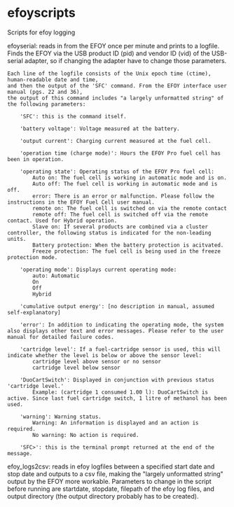 # efoyscripts
Scripts for efoy logging

efoyserial: reads in from the EFOY once per minute and prints to a logfile. 
Finds the EFOY via the USB product ID (pid) and vendor ID (vid) of the USB-serial adapter,
so if changing the adapter have to change those parameters.

	Each line of the logfile consists of the Unix epoch time (ctime), human-readable date and time, 
	and then the output of the 'SFC' command. From the EFOY interface user manual (pgs. 22 and 36), 
	the output of this command includes "a largely unformatted string" of the following parameters:

		'SFC': this is the command itself.

		'battery voltage': Voltage measured at the battery.

		'output current': Charging current measured at the fuel cell.

		'operation time (charge mode)': Hours the EFOY Pro fuel cell has been in operation.

		'operating state': Operating status of the EFOY Pro fuel cell:
			Auto on: The fuel cell is working in automatic mode and is on.
			Auto off: The fuel cell is working in automatic mode and is off.
			error: There is an error or malfunction. Please follow the instructions in the EFOY Fuel Cell user manual.
			remote on: The fuel cell is switched on via the remote contact
			remote off: The fuel cell is switched off via the remote contact. Used for Hybrid operation.
			Slave on: If several products are combined via a cluster controller, the following status is indicated for the non-leading units.
			Battery protection: When the battery protection is acitvated.
			Freeze protection: The fuel cell is being used in the freeze protection mode.
		
		'operating mode': Displays current operating mode:
			auto: Automatic
			On
			Off
			Hybrid

		'cumulative output energy': [no description in manual, assumed self-explanatory]

		'error': In addition to indicating the operating mode, the system also displays other text and error messages. Please refer to the user manual for detailed failure codes.

		'cartridge level': If a fuel-cartridge sensor is used, this will indicate whether the level is below or above the sensor level:
			cartridge level above sensor or no sensor
			cartridge level below sensor

		'DuoCartSwitch': Displayed in conjunction with previous status 'cartridge level.'
			Example: (cartridge 1 consumed 1.00 l): DuoCartSwitch is active. Since last fuel cartridge switch, 1 litre of methanol has been used.
		
		'warning': Warning status.
			Warning: An information is displayed and an action is required.
			No warning: No action is required.
		
		'SFC>': this is the terminal prompt returned at the end of the message. 

efoy_logs2csv: reads in efoy logfiles between a specified start date and stop date and outputs to a csv file, making the "largely unformatted string" output by the EFOY more workable. Parameters to change in the script before running are startdate, stopdate, filepath of the efoy log files, and output directory (the output directory probably has to be created).
